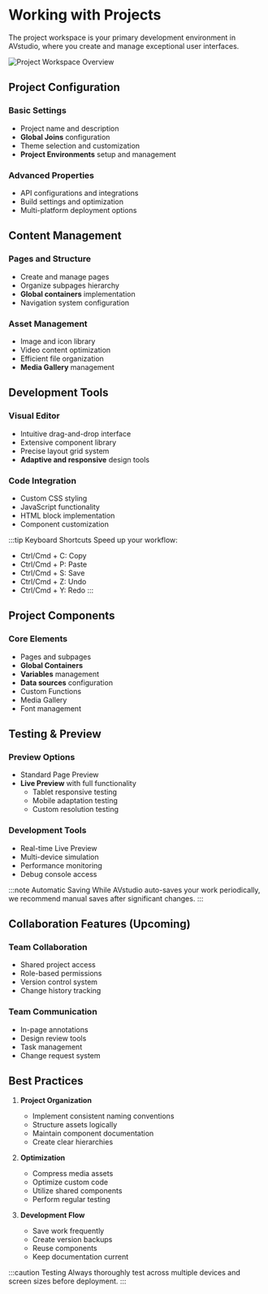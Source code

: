 # Working with Projects

The project workspace is your primary development environment in AVstudio, where you create and manage exceptional user interfaces.

![Project Workspace Overview](/img/screenshots/working-with-project.png)

## Project Configuration

### Basic Settings
- Project name and description
- **Global Joins** configuration
- Theme selection and customization
- **Project Environments** setup and management

### Advanced Properties
- API configurations and integrations
- Build settings and optimization
- Multi-platform deployment options

## Content Management

### Pages and Structure
- Create and manage pages
- Organize subpages hierarchy
- **Global containers** implementation
- Navigation system configuration

### Asset Management
- Image and icon library
- Video content optimization
- Efficient file organization
- **Media Gallery** management

## Development Tools

### Visual Editor
- Intuitive drag-and-drop interface
- Extensive component library
- Precise layout grid system
- **Adaptive and responsive** design tools

### Code Integration
- Custom CSS styling
- JavaScript functionality
- HTML block implementation
- Component customization

:::tip Keyboard Shortcuts
Speed up your workflow:
- Ctrl/Cmd + C: Copy
- Ctrl/Cmd + P: Paste
- Ctrl/Cmd + S: Save
- Ctrl/Cmd + Z: Undo
- Ctrl/Cmd + Y: Redo
:::

## Project Components

### Core Elements
- Pages and subpages
- **Global Containers**
- **Variables** management
- **Data sources** configuration
- Custom Functions
- Media Gallery
- Font management

## Testing & Preview

### Preview Options
- Standard Page Preview
- **Live Preview** with full functionality
  - Tablet responsive testing
  - Mobile adaptation testing
  - Custom resolution testing

### Development Tools
- Real-time Live Preview
- Multi-device simulation
- Performance monitoring
- Debug console access

:::note Automatic Saving
While AVstudio auto-saves your work periodically, we recommend manual saves after significant changes.
:::

## Collaboration Features (Upcoming)

### Team Collaboration
- Shared project access
- Role-based permissions
- Version control system
- Change history tracking

### Team Communication
- In-page annotations
- Design review tools
- Task management
- Change request system

## Best Practices

1. **Project Organization**
   - Implement consistent naming conventions
   - Structure assets logically
   - Maintain component documentation
   - Create clear hierarchies

2. **Optimization**
   - Compress media assets
   - Optimize custom code
   - Utilize shared components
   - Perform regular testing

3. **Development Flow**
   - Save work frequently
   - Create version backups
   - Reuse components
   - Keep documentation current

:::caution Testing
Always thoroughly test across multiple devices and screen sizes before deployment.
:::